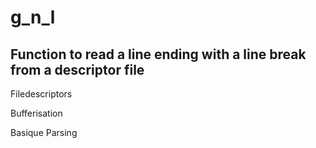 # g_n_l

<h2>Function to read a line ending with a line break from a descriptor file</h2>

<p>Filedescriptors</p>
<p>Bufferisation</p>
<p>Basique Parsing</p>
